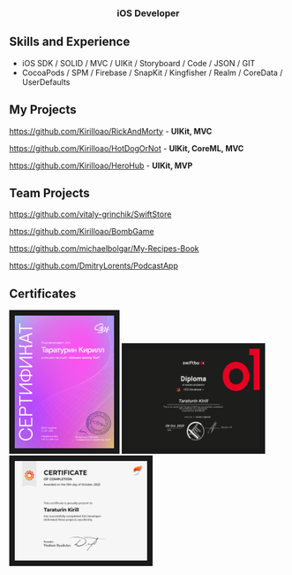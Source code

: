 
<h3 align="center">iOS Developer</h3>


## Skills and Experience
*  iOS SDK / SOLID / MVC / UIKit / Storyboard / Code / JSON / GIT
*  CocoaPods / SPM / Firebase / SnapKit / Kingfisher / Realm / CoreData / UserDefaults
## My Projects
https://github.com/Kirilloao/RickAndMorty - **UIKit, MVC**

https://github.com/Kirilloao/HotDogOrNot - **UIKit, CoreML, MVC**

https://github.com/Kirilloao/HeroHub - **UIKit, MVP**

## Team Projects
 https://github.com/vitaly-grinchik/SwiftStore
 
 https://github.com/Kirilloao/BombGame

 https://github.com/michaelbolgar/My-Recipes-Book
 
 https://github.com/DmitryLorents/PodcastApp
 

 ## Certificates
  <a href="https://github.com/Kirilloao/Kirilloao/blob/main/A4%20-%20185.pdf" target="_blanck"><img src="https://github.com/Kirilloao/Kirilloao/blob/main/Surf.png" alt="swiftbook.org" width = "180" height="240" border="10" /></a>
    <a href="https://swiftbook.org/professions/53/certificate/4607/?language=en" target="_blanck"><img src="https://github.com/Kirilloao/Kirilloao/blob/main/SwiftBook_certificate_en.png" alt="swiftbook.org" width = "240" height="180" border="10" /></a>
        <a href="https://github.com/Kirilloao/Kirilloao/blob/main/Certificate%20Participant.png" target="_blanck"><img src="https://github.com/Kirilloao/Kirilloao/blob/main/Certificate%20Participant.png" alt="swiftbook.org" width = "240" height="180" border="10" /></a>

